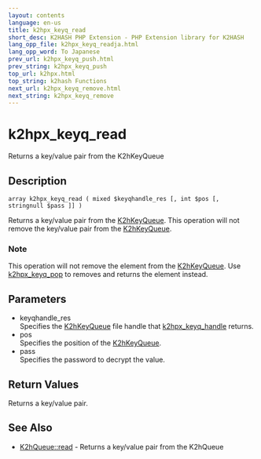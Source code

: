 ```yaml
---
layout: contents
language: en-us
title: k2hpx_keyq_read
short_desc: K2HASH PHP Extension - PHP Extension library for K2HASH
lang_opp_file: k2hpx_keyq_readja.html
lang_opp_word: To Japanese
prev_url: k2hpx_keyq_push.html
prev_string: k2hpx_keyq_push
top_url: k2hpx.html
top_string: k2hash Functions
next_url: k2hpx_keyq_remove.html
next_string: k2hpx_keyq_remove
---
```


# k2hpx_keyq_read
Returns a key/value pair from the K2hKeyQueue

## Description

```
array k2hpx_keyq_read ( mixed $keyqhandle_res [, int $pos [, stringnull $pass ]] )
```

Returns a key/value pair from the [K2hKeyQueue](k2hkq_class.html). This operation will not remove the key/value pair from the [K2hKeyQueue](k2hkq_class.html). 

### Note
This operation will not remove the element from the [K2hKeyQueue](k2hkq_class.html). Use [k2hpx_keyq_pop](k2hpx_keyq_pop.html) to removes and returns the element instead. 

## Parameters
- keyqhandle_res  
Specifies the [K2hKeyQueue](k2hkq_class.html) file handle that [k2hpx_keyq_handle](k2hpx_keyq_handle.html) returns.
- pos  
Specifies the position of the [K2hKeyQueue](k2hkq_class.html).
- pass  
Specifies the password to decrypt the value.

## Return Values
Returns a key/value pair. 

## See Also
- [K2hQueue::read](k2hq_read.html) - Returns a key/value pair from the K2hQueue
